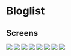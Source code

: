 # Bloglist 

## Screens

![](https://res.cloudinary.com/ninaw/image/upload/c_scale,w_260/v1566737382/bloglist_1_atfz4p.png)
![](https://res.cloudinary.com/ninaw/image/upload/c_scale,w_260/v1566737382/bloglist_2_u0q9ee.png)
![](https://res.cloudinary.com/ninaw/image/upload/c_scale,w_260/v1566737382/bloglist_3_uc1mqa.png)
![](https://res.cloudinary.com/ninaw/image/upload/c_scale,w_260/v1566737382/bloglist_4_fzqj8o.png)
![](https://res.cloudinary.com/ninaw/image/upload/c_scale,w_260/v1566737382/bloglist_5_xusmwp.png)
![](https://res.cloudinary.com/ninaw/image/upload/c_scale,w_260/v1566737382/bloglist_6_po9xyd.png)
![](https://res.cloudinary.com/ninaw/image/upload/c_scale,w_260/v1566738137/bloglist_8_eldder.png)
![](https://res.cloudinary.com/ninaw/image/upload/c_scale,w_260/v1566737383/bloglist_7_xfwose.png)
